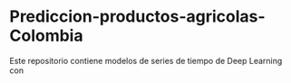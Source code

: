 # Prediccion-productos-agricolas-Colombia
Este repositorio contiene modelos de series de tiempo de Deep Learning con 
